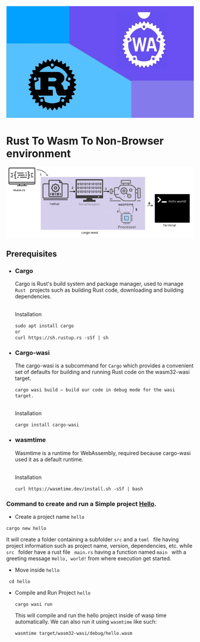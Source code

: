 
## <img src="./../../img/wasmRust.jpg" alt="Rust To Wasm" width="800" height="300"/>

# Rust To Wasm To Non-Browser environment


![Rust To Wasm](./../../img/rustWasm.png)


## Prerequisites
- ### Cargo
  Cargo is Rust's build system and package manager, used to manage `  Rust  ` projects such as building Rust code, downloading and building dependencies.

  </br> Installation </br>

  ```
  sudo apt install cargo
  or
  curl https://sh.rustup.rs -sSf | sh
  ```

- ### Cargo-wasi
  The cargo-wasi is a subcommand for `Cargo` which provides a convenient set of defaults for building and running Rust code on the wasm32-wasi target.

  ```
  cargo wasi build — build our code in debug mode for the wasi target.
  ```
  </br> Installation </br>

  ```
  cargo install cargo-wasi

  ```

- ### wasmtime
  Wasmtime is a runtime for WebAssembly, required because cargo-wasi used it as a default runtime.

  </br> Installation </br>

  ```
  curl https://wasmtime.dev/install.sh -sSf | bash

  ```


 ### Command to create and run a Simple project [Hello](./hello).

 - Create a project name `hello`
 ```
 cargo new hello

 ```
 It will create a folder containing a subfolder ` src ` and a ` toml  ` file having project information such as project name, version, dependencies, etc. while  `  src  ` folder have a rust file `  main.rs ` having a function named ` main  ` with a greeting message `Hello, world!` from where execution get started.

 - Move inside `hello`

  ```
   cd hello
  ```

- Compile and Run Project `hello`
  ```
  cargo wasi run
  ```
  This will compile and run the hello project inside of wasp time automatically.
  We can also run it using `wasmtime` like such:

  ```
  wasmtime target/wasm32-wasi/debug/hello.wasm

  ```

